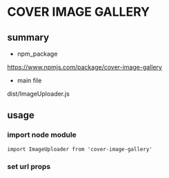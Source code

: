 # COVER IMAGE GALLERY

## summary
- npm_package

https://www.npmjs.com/package/cover-image-gallery

- main file

dist/ImageUploader.js

## usage
### import node module
`import ImageUploader from 'cover-image-gallery'`

### set url props
<ImageUploader
  image_root_path="[API_path to get image urls]"
/>
